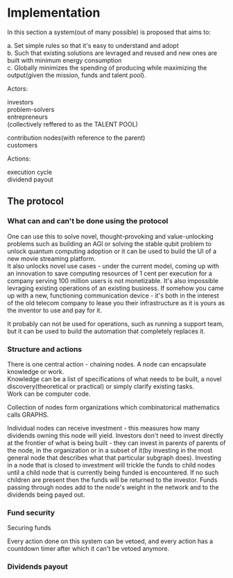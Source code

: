 # Implementation

In this section a system(out of many possible) is proposed that aims to:

a. Set simple rules so that it's easy to understand and adopt  
b. Such that existing solutions are levraged and reused and new ones are built with minimum energy consumption  
c. Globally minimizes the spending of producing while maximizing the output(given the mission, funds and talent pool).  

Actors:  

investors  
problem-solvers   
entrepreneurs  
(collectively reffered to as the TALENT POOL)

contribution nodes(with reference to the parent)   
customers

Actions:


execution cycle  
dividend payout

## The protocol

### What can and can't be done using the protocol

One can use this to solve novel, thought-provoking and value-unlocking problems such as building an AGI or solving the stable qubit problem to unlock quantum computing adoption or it can be used to build the UI of a new movie streaming platform.   
It also unlocks novel use cases - under the current model, coming up with an innovation to save computing resources of 1 cent per execution for a company serving 100 million users is not monetizable. It's also impossible levraging existing operations of an existing business. If somehow you came up with a new, functioning communication device - it's both in the interest of the old telecom company to lease you their infrastructure as it is yours as the inventor to use and pay for it.

It probably can not be used for operations, such as running a support team, but it can be used to build the automation that completely replaces it.

### Structure and actions

There is one central action - chaining nodes.
A node can encapsulate knowledge or work.  
Knowledge can be a list of specifications of what needs to be built, a novel discovery(theoretical or practical) or simply clarify existing tasks.  
Work can be computer code.

Collection of nodes form organizations which combinatorical mathematics calls GRAPHS.

Individual nodes can receive investment - this measures how many dividends owning this node will yield.
Investors don't need to invest directly at the frontier of what is being built - they can invest in parents of parents of the node, in the organization or in a subset of it(by investing in the most general node that describes what that particular subgraph does).
Investing in a node that is closed to investment will trickle the funds to child nodes until a child node that is currently being funded is encountered. If no such children are present then the funds will be returned to the investor.
Funds passing through nodes add to the node's weight in the network and to the dividends being payed out. 

### Fund security

Securing funds

Every action done on this system can be vetoed, and every action has a countdown timer after which it can't be vetoed anymore.

### Dividends payout

